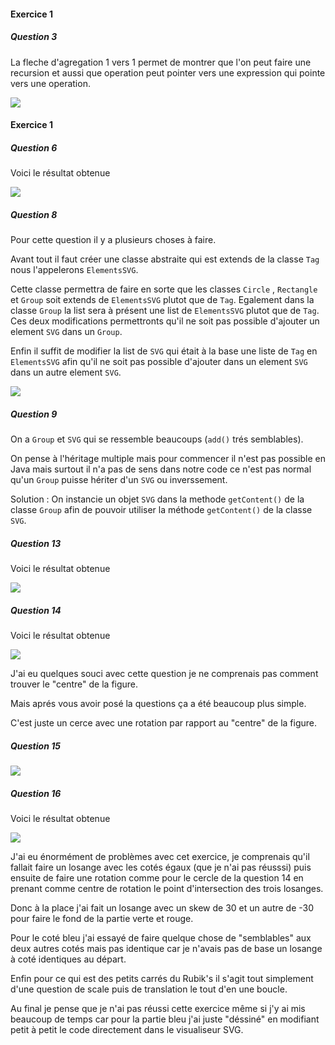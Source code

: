  #### Exercice 1
 ##### Question 3
 
La fleche d'agregation 1 vers 1 permet de montrer que l'on peut faire une recursion et aussi que operation peut pointer vers une expression qui pointe vers une operation.

![](UML-1.png)

 #### Exercice 1
 
 ##### Question 6
 Voici le résultat obtenue
 
 ![](cercle_rectangle.svg)
 
 ##### Question 8
 
 Pour cette question il y a plusieurs choses à faire.
 
 Avant tout il faut créer une classe abstraite qui est extends de la classe `Tag` nous l'appelerons `ElementsSVG`.
 
 
 Cette classe permettra de faire en sorte que les classes `Circle` , `Rectangle` et `Group` soit extends de `ElementsSVG` plutot que de `Tag`.
Egalement dans la classe `Group` la list sera à présent une list de `ElementsSVG` plutot que de `Tag`.
Ces deux modifications permettronts qu'il ne soit pas possible d'ajouter un element `SVG` dans un `Group`.

Enfin il suffit de modifier la list de `SVG` qui était à la base une liste de `Tag` en `ElementsSVG` afin qu'il ne soit pas possible d'ajouter dans un element `SVG` dans un autre element `SVG`.

![](UML-2.png)

##### Question 9

On a `Group` et `SVG` qui se ressemble beaucoups (`add()` trés semblables).

On pense à l'héritage multiple mais pour commencer il n'est pas possible en Java mais surtout il n'a pas de sens dans notre code ce n'est pas normal qu'un `Group` puisse hériter d'un `SVG` ou inverssement.

Solution : On instancie un objet `SVG` dans la methode `getContent()` de la classe `Group` afin de pouvoir utiliser la méthode `getContent()` de la classe `SVG`.

##### Question 13

Voici le résultat obtenue

![](question_13.svg)

##### Question 14

Voici le résultat obtenue

![](question_14.svg)

J'ai eu quelques souci avec cette question je ne comprenais pas comment trouver le "centre" de la figure.

Mais aprés vous avoir posé la questions ça a été beaucoup plus simple.

C'est juste un cerce avec une rotation par rapport au "centre" de la figure.

##### Question 15

![](UML-final.png)

##### Question 16

Voici le résultat obtenue

![](Rubik.svg)

J'ai eu énormément de problèmes avec cet exercice, je comprenais qu'il fallait faire un losange avec les cotés égaux (que je n'ai pas réusssi) puis ensuite de faire une rotation comme pour le cercle de la question 14 en prenant comme centre de rotation le point d'intersection des trois losanges.

Donc à la place j'ai fait un losange avec un skew de 30 et un autre de -30 pour faire le fond de la partie verte et rouge.

Pour le coté bleu j'ai essayé de faire quelque chose de "semblables" aux deux autres cotés mais pas identique car je n'avais pas de base un losange à coté identiques au départ.

Enfin pour ce qui est des petits carrés du Rubik's il s'agit tout simplement d'une question de scale puis de translation le tout d'en une boucle.

Au final je pense que je n'ai pas réussi cette exercice même si j'y ai mis beaucoup de temps car pour la partie bleu j'ai juste "déssiné" en modifiant petit à petit le code directement dans le visualiseur SVG.